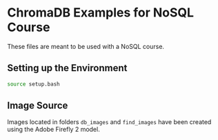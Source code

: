 # ChromaDB Examples for NoSQL Course

These files are meant to be used with a NoSQL course.

## Setting up the Environment


```bash
source setup.bash
```

## Image Source
Images located in folders `db_images` and `find_images` have been created using the Adobe Firefly 2 model.